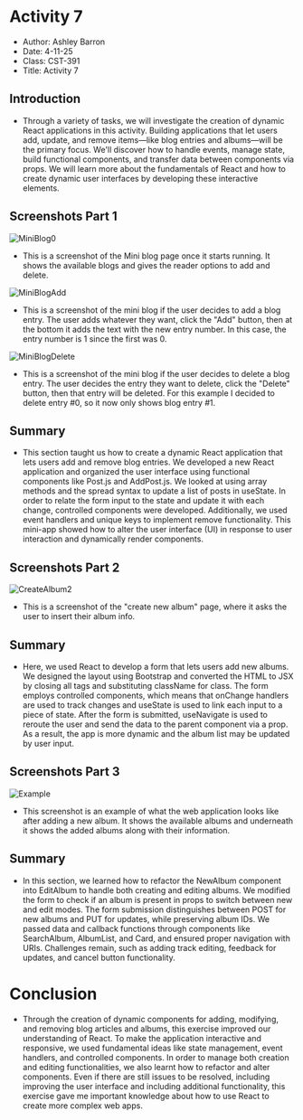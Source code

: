 # Activity 7
- Author: Ashley Barron
- Date: 4-11-25
- Class: CST-391
- Title: Activity 7

## Introduction
- Through a variety of tasks, we will investigate the creation of dynamic React applications in this activity.  Building applications that let users add, update, and remove items—like blog entries and albums—will be the primary focus.  We'll discover how to handle events, manage state, build functional components, and transfer data between components via props.  We will learn more about the fundamentals of React and how to create dynamic user interfaces by developing these interactive elements.


## Screenshots Part 1
![MiniBlog0](miniBlog0.png)
- This is a screenshot of the Mini blog page once it starts running. It shows the available blogs and gives the reader options to add and delete. 

![MiniBlogAdd](miniBlogAdd.png)
- This is a screenshot of the mini blog if the user decides to add a blog entry. The user adds whatever they want, click the "Add" button, then at the bottom it adds the text with the new entry number. In this case, the entry number is 1 since the first was 0. 

![MiniBlogDelete](miniBlogDelete.png)
- This is a screenshot of the mini blog if the user decides to delete a blog entry. The user decides the entry they want to delete, click the "Delete" button, then that entry will be deleted. For this example I decided to delete entry #0, so it now only shows blog entry #1. 

## Summary
- This section taught us how to create a dynamic React application that lets users add and remove blog entries.  We developed a new React application and organized the user interface using functional components like Post.js and AddPost.js.  We looked at using array methods and the spread syntax to update a list of posts in useState.  In order to relate the form input to the state and update it with each change, controlled components were developed.  Additionally, we used event handlers and unique keys to implement remove functionality.  This mini-app showed how to alter the user interface (UI) in response to user interaction and dynamically render components.

## Screenshots Part 2
![CreateAlbum2](createAlbumPage2.png)
- This is a screenshot of the "create new album" page, where it asks the user to insert their album info. 

## Summary
- Here, we used React to develop a form that lets users add new albums.  We designed the layout using Bootstrap and converted the HTML to JSX by closing all tags and substituting className for class.  The form employs controlled components, which means that onChange handlers are used to track changes and useState is used to link each input to a piece of state.  After the form is submitted, useNavigate is used to reroute the user and send the data to the parent component via a prop.  As a result, the app is more dynamic and the album list may be updated by user input.


## Screenshots Part 3
![Example](ex.png)
- This screenshot is an example of what the web application looks like after adding a new album. It shows the available albums and underneath it shows the added albums along with their information. 

## Summary
- In this section, we learned how to refactor the NewAlbum component into EditAlbum to handle both creating and editing albums. We modified the form to check if an album is present in props to switch between new and edit modes. The form submission distinguishes between POST for new albums and PUT for updates, while preserving album IDs. We passed data and callback functions through components like SearchAlbum, AlbumList, and Card, and ensured proper navigation with URIs. Challenges remain, such as adding track editing, feedback for updates, and cancel button functionality.

# Conclusion
- Through the creation of dynamic components for adding, modifying, and removing blog articles and albums, this exercise improved our understanding of React.  To make the application interactive and responsive, we used fundamental ideas like state management, event handlers, and controlled components.  In order to manage both creation and editing functionalities, we also learnt how to refactor and alter components.  Even if there are still issues to be resolved, including improving the user interface and including additional functionality, this exercise gave me important knowledge about how to use React to create more complex web apps.